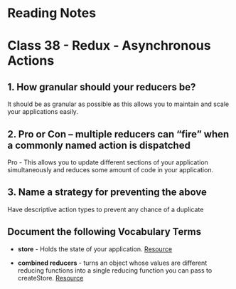 
# Reading Notes

# Class 38 - Redux - Asynchronous Actions

## 1. How granular should your reducers be?

It should be as granular as possible as this allows you to maintain and scale your applications easily.

## 2. Pro or Con – multiple reducers can “fire” when a commonly named action is dispatched

Pro - This allows you to update different sections of your application simultaneously and reduces some amount of code in your application.

## 3. Name a strategy for preventing the above
Have descriptive action types to prevent any chance of a duplicate

## Document the following Vocabulary Terms

- **store** - Holds the state of your application. [Resource](https://redux.js.org/api/store)

- **combined reducers** - turns an object whose values are different reducing functions into a single reducing function you can pass to createStore. [Resource](https://redux.js.org/api/combinereducers)

